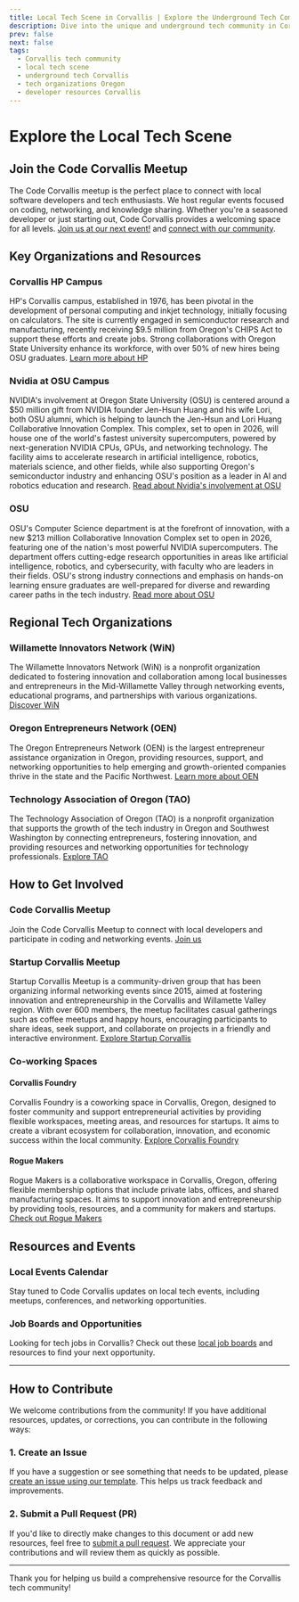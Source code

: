 ```yaml
---
title: Local Tech Scene in Corvallis | Explore the Underground Tech Community
description: Dive into the unique and underground tech community in Corvallis, Oregon. Discover key organizations, resources, and opportunities for developers and tech enthusiasts.
prev: false
next: false
tags:
  - Corvallis tech community
  - local tech scene
  - underground tech Corvallis
  - tech organizations Oregon
  - developer resources Corvallis
---
```


# Explore the Local Tech Scene

## Join the Code Corvallis Meetup
The Code Corvallis meetup is the perfect place to connect with local software developers and tech enthusiasts. We host regular events focused on coding, networking, and knowledge sharing. Whether you're a seasoned developer or just starting out, Code Corvallis provides a welcoming space for all levels. [Join us at our next event!](/events) and [connect with our community](/community).

## Key Organizations and Resources

### Corvallis HP Campus
HP's Corvallis campus, established in 1976, has been pivotal in the development of personal computing and inkjet technology, initially focusing on calculators. The site is currently engaged in semiconductor research and manufacturing, recently receiving $9.5 million from Oregon's CHIPS Act to support these efforts and create jobs. Strong collaborations with Oregon State University enhance its workforce, with over 50% of new hires being OSU graduates. [Learn more about HP ](https://www.hp.com/)

### Nvidia at OSU Campus
NVIDIA's involvement at Oregon State University (OSU) is centered around a $50 million gift from NVIDIA founder Jen-Hsun Huang and his wife Lori, both OSU alumni, which is helping to launch the Jen-Hsun and Lori Huang Collaborative Innovation Complex. This complex, set to open in 2026, will house one of the world's fastest university supercomputers, powered by next-generation NVIDIA CPUs, GPUs, and networking technology. The facility aims to accelerate research in artificial intelligence, robotics, materials science, and other fields, while also supporting Oregon's semiconductor industry and enhancing OSU's position as a leader in AI and robotics education and research. [Read about Nvidia's involvement at OSU](https://today.oregonstate.edu/news/50-million-gift-nvidia-founder-and-spouse-helps-launch-oregon-state-university-research-center)

### OSU
OSU's Computer Science department is at the forefront of innovation, with a new $213 million Collaborative Innovation Complex set to open in 2026, featuring one of the nation's most powerful NVIDIA supercomputers. The department offers cutting-edge research opportunities in areas like artificial intelligence, robotics, and cybersecurity, with faculty who are leaders in their fields. OSU's strong industry connections and emphasis on hands-on learning ensure graduates are well-prepared for diverse and rewarding career paths in the tech industry. [Read more about OSU](https://engineering.oregonstate.edu/EECS)

## Regional Tech Organizations

### Willamette Innovators Network (WiN)
The Willamette Innovators Network (WiN) is a nonprofit organization dedicated to fostering innovation and collaboration among local businesses and entrepreneurs in the Mid-Willamette Valley through networking events, educational programs, and partnerships with various organizations. [Discover WiN](https://willametteinnovators.com)

### Oregon Entrepreneurs Network (OEN)
The Oregon Entrepreneurs Network (OEN) is the largest entrepreneur assistance organization in Oregon, providing resources, support, and networking opportunities to help emerging and growth-oriented companies thrive in the state and the Pacific Northwest. [Learn more about OEN](https://www.oen.org)

### Technology Association of Oregon (TAO)
The Technology Association of Oregon (TAO) is a nonprofit organization that supports the growth of the tech industry in Oregon and Southwest Washington by connecting entrepreneurs, fostering innovation, and providing resources and networking opportunities for technology professionals.
[Explore TAO](https://www.techoregon.org)

## How to Get Involved

### Code Corvallis Meetup
Join the Code Corvallis Meetup to connect with local developers and participate in coding and networking events. [Join us](/events)

### Startup Corvallis Meetup
Startup Corvallis Meetup is a community-driven group that has been organizing informal networking events since 2015, aimed at fostering innovation and entrepreneurship in the Corvallis and Willamette Valley region. With over 600 members, the meetup facilitates casual gatherings such as coffee meetups and happy hours, encouraging participants to share ideas, seek support, and collaborate on projects in a friendly and interactive environment. [Explore Startup Corvallis](https://www.meetup.com/startupcorvallis/)

### Co-working Spaces

#### Corvallis Foundry
Corvallis Foundry is a coworking space in Corvallis, Oregon, designed to foster community and support entrepreneurial activities by providing flexible workspaces, meeting areas, and resources for startups. It aims to create a vibrant ecosystem for collaboration, innovation, and economic success within the local community. [Explore Corvallis Foundry](https://www.corvallisfoundry.com/)

#### Rogue Makers
Rogue Makers is a collaborative workspace in Corvallis, Oregon, offering flexible membership options that include private labs, offices, and shared manufacturing spaces. It aims to support innovation and entrepreneurship by providing tools, resources, and a community for makers and startups. [Check out Rogue Makers](https://roguemakers.com/)


## Resources and Events

### Local Events Calendar
Stay tuned to Code Corvallis updates on local tech events, including meetups, conferences, and networking opportunities.

### Job Boards and Opportunities
Looking for tech jobs in Corvallis? Check out these [local job boards](https://www.techoregon.org/benefits/job-board) and resources to find your next opportunity.

---

## How to Contribute

We welcome contributions from the community! If you have additional resources, updates, or corrections, you can contribute in the following ways:

### 1. Create an Issue
If you have a suggestion or see something that needs to be updated, please [create an issue using our template](https://github.com/CodeCorvallis/CodeCorvallis/issues/new?template=contribution.md). This helps us track feedback and improvements.


### 2. Submit a Pull Request (PR)
If you'd like to directly make changes to this document or add new resources, feel free to [submit a pull request](https://github.com/CodeCorvallis/CodeCorvallis/pulls). We appreciate your contributions and will review them as quickly as possible.

---

Thank you for helping us build a comprehensive resource for the Corvallis tech community!

